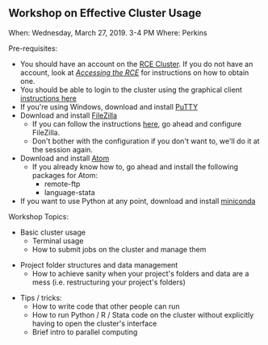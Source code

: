 ## Workshop on Effective Cluster Usage

When: Wednesday, March 27, 2019. 3-4 PM
Where: Perkins

Pre-requisites:
- You should have an account on the [RCE Cluster](https://rce-docs.hmdc.harvard.edu/). If you do not have an account, look at [_Accessing the RCE_](https://rce-docs.hmdc.harvard.edu/book/accessing-rce-0) for instructions on how to obtain one.
- You should be able to login to the cluster using the graphical client [instructions here](https://rce-docs.hmdc.harvard.edu/nx4)
- If you're using Windows, download and install [PuTTY](https://www.putty.org/)
- Download and install [FileZilla](https://rce-docs.hmdc.harvard.edu/book/installing-filezilla)
    + If you can follow the instructions [here](https://rce-docs.hmdc.harvard.edu/book/configuring-filezilla), go ahead and configure FileZilla.
    + Don't bother with the configuration if you don't want to, we'll do it at the session again.
- Download and install [Atom](https://atom.io/)
    + If you already know how to, go ahead and install the following packages for Atom:
        - remote-ftp
        - language-stata
- If you want to use Python at any point, download and install [miniconda](https://docs.conda.io/en/latest/miniconda.html)


Workshop Topics:
- Basic cluster usage
    + Terminal usage
    + How to submit jobs on the cluster and manage them
+ Project folder structures and data management
    + How to achieve sanity when your project's folders and data are a mess (i.e. restructuring your project's folders)
- Tips / tricks:
	+ How to write code that other people can run
    + How to run Python / R / Stata code on the cluster without explicitly having to open the cluster's interface
    + Brief intro to parallel computing
